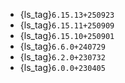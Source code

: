 - {ls_tag}`6.15.13+250923`
- {ls_tag}`6.15.11+250909`
- {ls_tag}`6.15.10+250901`
- {ls_tag}`6.6.0+240729`
- {ls_tag}`6.2.0+230732`
- {ls_tag}`6.0.0+230405`
